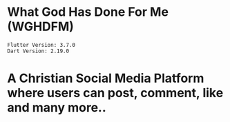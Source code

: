# What God Has Done For Me (WGHDFM)

```
Flutter Version: 3.7.0
Dart Version: 2.19.0
```

# A Christian Social Media Platform where users can post, comment, like and many more..
